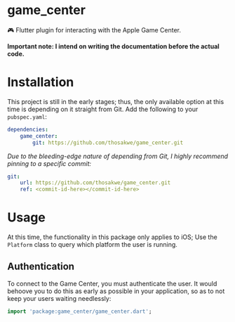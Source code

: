# game_center
:video_game: Flutter plugin for interacting with the Apple Game Center.

**Important note: I intend on writing the documentation before the actual code.**

# Installation
This project is still in the early stages; thus, the only available option at this time
is depending on it straight from Git. Add the following to your `pubspec.yaml`:

```yaml
dependencies:
    game_center:
        git: https://github.com/thosakwe/game_center.git
```

*Due to the bleeding-edge nature of depending from Git, I highly recommend pinning to a specific commit:*

```yaml
git:
    url: https://github.com/thosakwe/game_center.git
    ref: <commit-id-here></commit-id-here>
```

# Usage
At this time, the functionality in this package only applies to iOS; Use
the `Platform` class to query which platform the user is running.

## Authentication
To connect to the Game Center, you must authenticate the user. It would
behoove you to do this as early as possible in your application, so as to
not keep your users waiting needlessly:

```dart
import 'package:game_center/game_center.dart';
```